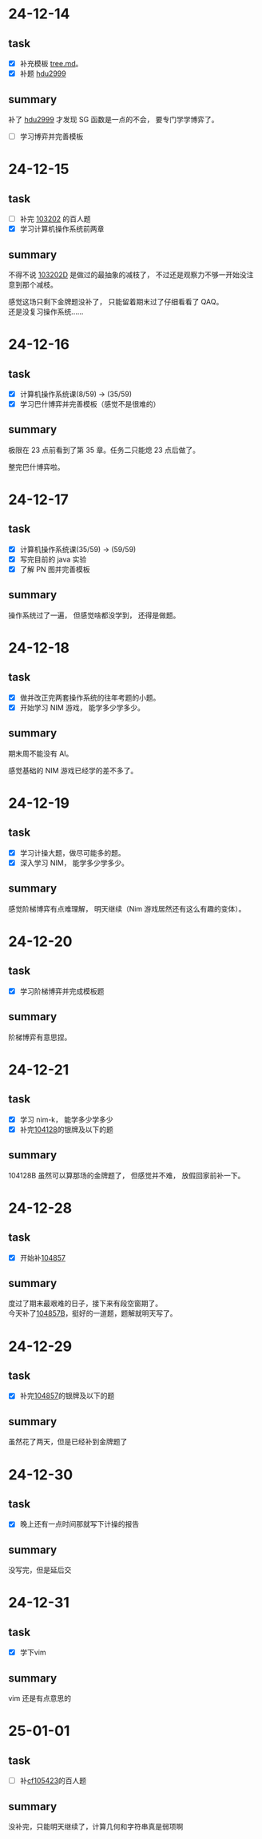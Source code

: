 # 24-12-14

## task

- [x] 补充模板 [tree.md](../../Template/Tree.md)。
- [x] 补题 [hdu2999](https://acm.hdu.edu.cn/showproblem.php?pid=2999)

## summary

补了 [hdu2999](https://acm.hdu.edu.cn/showproblem.php?pid=2999) 才发现 SG 函数是一点的不会， 要专门学学博弈了。

- [ ] 学习博弈并完善模板

# 24-12-15

## task

- [ ] 补完 [103202](https://codeforces.com/gym/103202) 的百人题
- [x] 学习计算机操作系统前两章

## summary

不得不说 [103202D](https://codeforces.com/gym/103202/problem/D) 是做过的最抽象的减枝了， 不过还是观察力不够一开始没注意到那个减枝。

感觉这场只剩下金牌题没补了， 只能留着期末过了仔细看看了 QAQ。  
还是没复习操作系统……

# 24-12-16

## task

- [x] 计算机操作系统课(8/59) -> (35/59)
- [x] 学习巴什博弈并完善模板（感觉不是很难的）

## summary

极限在 23 点前看到了第 35 章。任务二只能熄 23 点后做了。

整完巴什博弈啦。

# 24-12-17

## task

- [x] 计算机操作系统课(35/59) -> (59/59)
- [x] 写完目前的 java 实验
- [x] 了解 PN 图并完善模板

## summary

操作系统过了一遍， 但感觉啥都没学到， 还得是做题。

# 24-12-18

## task

- [x] 做并改正完两套操作系统的往年考题的小题。
- [x] 开始学习 NIM 游戏， 能学多少学多少。

## summary

期末周不能没有 AI。  

感觉基础的 NIM 游戏已经学的差不多了。

# 24-12-19

## task

- [x] 学习计操大题，做尽可能多的题。
- [x] 深入学习 NIM， 能学多少学多少。

## summary

感觉阶梯博弈有点难理解， 明天继续（Nim 游戏居然还有这么有趣的变体）。

# 24-12-20

## task

- [x] 学习阶梯博弈并完成模板题

## summary

阶梯博弈有意思捏。

# 24-12-21

## task

- [x] 学习 nim-k， 能学多少学多少
- [x] 补完[104128](https://codeforces.com/gym/104128)的银牌及以下的题

## summary

104128B 虽然可以算那场的金牌题了， 但感觉并不难， 放假回家前补一下。

# 24-12-28

## task

- [x] 开始补[104857](https://codeforces.com/gym/104857)

## summary

度过了期末最艰难的日子，接下来有段空窗期了。  
今天补了[104857B](https://codeforces.com/gym/104857/problem/B)，挺好的一道题，题解就明天写了。

# 24-12-29

## task

- [x] 补完[104857](https://codeforces.com/gym/104857)的银牌及以下的题

## summary

虽然花了两天，但是已经补到金牌题了

# 24-12-30

## task

- [x] 晚上还有一点时间那就写下计操的报告

## summary

没写完，但是延后交

# 24-12-31

## task

- [x] 学下vim

## summary

vim 还是有点意思的

# 25-01-01

## task

- [ ] 补[cf105423](https://codeforces.com/gym/105423)的百人题

## summary

没补完，只能明天继续了，计算几何和字符串真是弱项啊